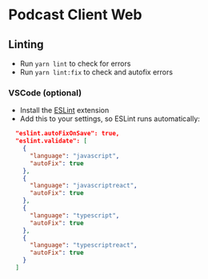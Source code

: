 # Podcast Client Web

## Linting

- Run `yarn lint` to check for errors
- Run `yarn lint:fix` to check and autofix errors

### VSCode (optional)

- Install the [ESLint](https://marketplace.visualstudio.com/items?itemName=dbaeumer.vscode-eslint) extension
- Add this to your settings, so ESLint runs automatically:

```json
  "eslint.autoFixOnSave": true,
  "eslint.validate": [
    {
      "language": "javascript",
      "autoFix": true
    },
    {
      "language": "javascriptreact",
      "autoFix": true
    },
    {
      "language": "typescript",
      "autoFix": true
    },
    {
      "language": "typescriptreact",
      "autoFix": true
    }
  ]
```
